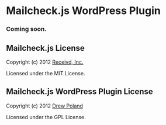 # Mailcheck.js WordPress Plugin

### Coming soon.



## Mailcheck.js License

Copyright (c) 2012 [Receivd, Inc.](http://kicksend.com)

Licensed under the MIT License.


## Mailcheck.js WordPress Plugin License

Copyright (c) 2012 [Drew Poland](http://www.baltimoredrew.com)

Licensed under the GPL License.